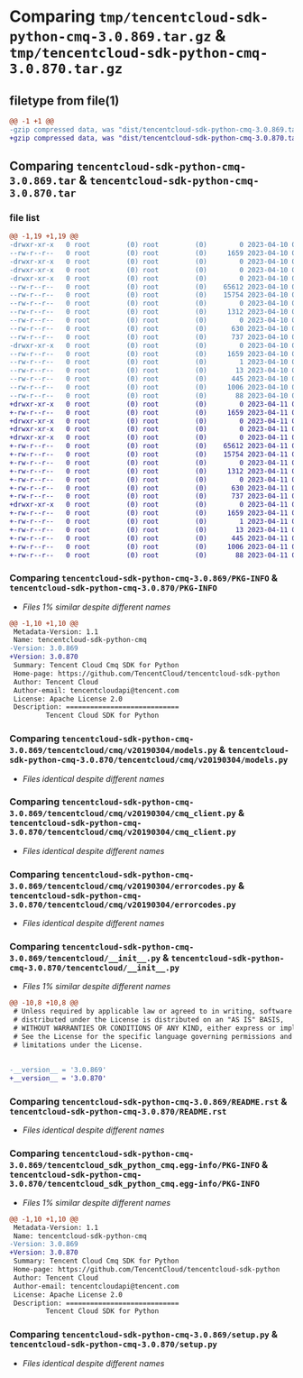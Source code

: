 # Comparing `tmp/tencentcloud-sdk-python-cmq-3.0.869.tar.gz` & `tmp/tencentcloud-sdk-python-cmq-3.0.870.tar.gz`

## filetype from file(1)

```diff
@@ -1 +1 @@
-gzip compressed data, was "dist/tencentcloud-sdk-python-cmq-3.0.869.tar", last modified: Mon Apr 10 02:59:06 2023, max compression
+gzip compressed data, was "dist/tencentcloud-sdk-python-cmq-3.0.870.tar", last modified: Tue Apr 11 03:27:30 2023, max compression
```

## Comparing `tencentcloud-sdk-python-cmq-3.0.869.tar` & `tencentcloud-sdk-python-cmq-3.0.870.tar`

### file list

```diff
@@ -1,19 +1,19 @@
-drwxr-xr-x   0 root         (0) root         (0)        0 2023-04-10 02:59:06.000000 tencentcloud-sdk-python-cmq-3.0.869/
--rw-r--r--   0 root         (0) root         (0)     1659 2023-04-10 02:59:06.000000 tencentcloud-sdk-python-cmq-3.0.869/PKG-INFO
-drwxr-xr-x   0 root         (0) root         (0)        0 2023-04-10 02:59:06.000000 tencentcloud-sdk-python-cmq-3.0.869/tencentcloud/
-drwxr-xr-x   0 root         (0) root         (0)        0 2023-04-10 02:59:06.000000 tencentcloud-sdk-python-cmq-3.0.869/tencentcloud/cmq/
-drwxr-xr-x   0 root         (0) root         (0)        0 2023-04-10 02:59:06.000000 tencentcloud-sdk-python-cmq-3.0.869/tencentcloud/cmq/v20190304/
--rw-r--r--   0 root         (0) root         (0)    65612 2023-04-10 02:59:06.000000 tencentcloud-sdk-python-cmq-3.0.869/tencentcloud/cmq/v20190304/models.py
--rw-r--r--   0 root         (0) root         (0)    15754 2023-04-10 02:59:06.000000 tencentcloud-sdk-python-cmq-3.0.869/tencentcloud/cmq/v20190304/cmq_client.py
--rw-r--r--   0 root         (0) root         (0)        0 2023-04-10 02:59:06.000000 tencentcloud-sdk-python-cmq-3.0.869/tencentcloud/cmq/v20190304/__init__.py
--rw-r--r--   0 root         (0) root         (0)     1312 2023-04-10 02:59:06.000000 tencentcloud-sdk-python-cmq-3.0.869/tencentcloud/cmq/v20190304/errorcodes.py
--rw-r--r--   0 root         (0) root         (0)        0 2023-04-10 02:59:06.000000 tencentcloud-sdk-python-cmq-3.0.869/tencentcloud/cmq/__init__.py
--rw-r--r--   0 root         (0) root         (0)      630 2023-04-10 02:59:06.000000 tencentcloud-sdk-python-cmq-3.0.869/tencentcloud/__init__.py
--rw-r--r--   0 root         (0) root         (0)      737 2023-04-10 02:59:06.000000 tencentcloud-sdk-python-cmq-3.0.869/README.rst
-drwxr-xr-x   0 root         (0) root         (0)        0 2023-04-10 02:59:06.000000 tencentcloud-sdk-python-cmq-3.0.869/tencentcloud_sdk_python_cmq.egg-info/
--rw-r--r--   0 root         (0) root         (0)     1659 2023-04-10 02:59:06.000000 tencentcloud-sdk-python-cmq-3.0.869/tencentcloud_sdk_python_cmq.egg-info/PKG-INFO
--rw-r--r--   0 root         (0) root         (0)        1 2023-04-10 02:59:06.000000 tencentcloud-sdk-python-cmq-3.0.869/tencentcloud_sdk_python_cmq.egg-info/dependency_links.txt
--rw-r--r--   0 root         (0) root         (0)       13 2023-04-10 02:59:06.000000 tencentcloud-sdk-python-cmq-3.0.869/tencentcloud_sdk_python_cmq.egg-info/top_level.txt
--rw-r--r--   0 root         (0) root         (0)      445 2023-04-10 02:59:06.000000 tencentcloud-sdk-python-cmq-3.0.869/tencentcloud_sdk_python_cmq.egg-info/SOURCES.txt
--rw-r--r--   0 root         (0) root         (0)     1006 2023-04-10 02:59:06.000000 tencentcloud-sdk-python-cmq-3.0.869/setup.py
--rw-r--r--   0 root         (0) root         (0)       88 2023-04-10 02:59:06.000000 tencentcloud-sdk-python-cmq-3.0.869/setup.cfg
+drwxr-xr-x   0 root         (0) root         (0)        0 2023-04-11 03:27:30.000000 tencentcloud-sdk-python-cmq-3.0.870/
+-rw-r--r--   0 root         (0) root         (0)     1659 2023-04-11 03:27:30.000000 tencentcloud-sdk-python-cmq-3.0.870/PKG-INFO
+drwxr-xr-x   0 root         (0) root         (0)        0 2023-04-11 03:27:30.000000 tencentcloud-sdk-python-cmq-3.0.870/tencentcloud/
+drwxr-xr-x   0 root         (0) root         (0)        0 2023-04-11 03:27:30.000000 tencentcloud-sdk-python-cmq-3.0.870/tencentcloud/cmq/
+drwxr-xr-x   0 root         (0) root         (0)        0 2023-04-11 03:27:30.000000 tencentcloud-sdk-python-cmq-3.0.870/tencentcloud/cmq/v20190304/
+-rw-r--r--   0 root         (0) root         (0)    65612 2023-04-11 03:27:30.000000 tencentcloud-sdk-python-cmq-3.0.870/tencentcloud/cmq/v20190304/models.py
+-rw-r--r--   0 root         (0) root         (0)    15754 2023-04-11 03:27:30.000000 tencentcloud-sdk-python-cmq-3.0.870/tencentcloud/cmq/v20190304/cmq_client.py
+-rw-r--r--   0 root         (0) root         (0)        0 2023-04-11 03:27:30.000000 tencentcloud-sdk-python-cmq-3.0.870/tencentcloud/cmq/v20190304/__init__.py
+-rw-r--r--   0 root         (0) root         (0)     1312 2023-04-11 03:27:30.000000 tencentcloud-sdk-python-cmq-3.0.870/tencentcloud/cmq/v20190304/errorcodes.py
+-rw-r--r--   0 root         (0) root         (0)        0 2023-04-11 03:27:30.000000 tencentcloud-sdk-python-cmq-3.0.870/tencentcloud/cmq/__init__.py
+-rw-r--r--   0 root         (0) root         (0)      630 2023-04-11 03:27:30.000000 tencentcloud-sdk-python-cmq-3.0.870/tencentcloud/__init__.py
+-rw-r--r--   0 root         (0) root         (0)      737 2023-04-11 03:27:30.000000 tencentcloud-sdk-python-cmq-3.0.870/README.rst
+drwxr-xr-x   0 root         (0) root         (0)        0 2023-04-11 03:27:30.000000 tencentcloud-sdk-python-cmq-3.0.870/tencentcloud_sdk_python_cmq.egg-info/
+-rw-r--r--   0 root         (0) root         (0)     1659 2023-04-11 03:27:30.000000 tencentcloud-sdk-python-cmq-3.0.870/tencentcloud_sdk_python_cmq.egg-info/PKG-INFO
+-rw-r--r--   0 root         (0) root         (0)        1 2023-04-11 03:27:30.000000 tencentcloud-sdk-python-cmq-3.0.870/tencentcloud_sdk_python_cmq.egg-info/dependency_links.txt
+-rw-r--r--   0 root         (0) root         (0)       13 2023-04-11 03:27:30.000000 tencentcloud-sdk-python-cmq-3.0.870/tencentcloud_sdk_python_cmq.egg-info/top_level.txt
+-rw-r--r--   0 root         (0) root         (0)      445 2023-04-11 03:27:30.000000 tencentcloud-sdk-python-cmq-3.0.870/tencentcloud_sdk_python_cmq.egg-info/SOURCES.txt
+-rw-r--r--   0 root         (0) root         (0)     1006 2023-04-11 03:27:30.000000 tencentcloud-sdk-python-cmq-3.0.870/setup.py
+-rw-r--r--   0 root         (0) root         (0)       88 2023-04-11 03:27:30.000000 tencentcloud-sdk-python-cmq-3.0.870/setup.cfg
```

### Comparing `tencentcloud-sdk-python-cmq-3.0.869/PKG-INFO` & `tencentcloud-sdk-python-cmq-3.0.870/PKG-INFO`

 * *Files 1% similar despite different names*

```diff
@@ -1,10 +1,10 @@
 Metadata-Version: 1.1
 Name: tencentcloud-sdk-python-cmq
-Version: 3.0.869
+Version: 3.0.870
 Summary: Tencent Cloud Cmq SDK for Python
 Home-page: https://github.com/TencentCloud/tencentcloud-sdk-python
 Author: Tencent Cloud
 Author-email: tencentcloudapi@tencent.com
 License: Apache License 2.0
 Description: ============================
         Tencent Cloud SDK for Python
```

### Comparing `tencentcloud-sdk-python-cmq-3.0.869/tencentcloud/cmq/v20190304/models.py` & `tencentcloud-sdk-python-cmq-3.0.870/tencentcloud/cmq/v20190304/models.py`

 * *Files identical despite different names*

### Comparing `tencentcloud-sdk-python-cmq-3.0.869/tencentcloud/cmq/v20190304/cmq_client.py` & `tencentcloud-sdk-python-cmq-3.0.870/tencentcloud/cmq/v20190304/cmq_client.py`

 * *Files identical despite different names*

### Comparing `tencentcloud-sdk-python-cmq-3.0.869/tencentcloud/cmq/v20190304/errorcodes.py` & `tencentcloud-sdk-python-cmq-3.0.870/tencentcloud/cmq/v20190304/errorcodes.py`

 * *Files identical despite different names*

### Comparing `tencentcloud-sdk-python-cmq-3.0.869/tencentcloud/__init__.py` & `tencentcloud-sdk-python-cmq-3.0.870/tencentcloud/__init__.py`

 * *Files 1% similar despite different names*

```diff
@@ -10,8 +10,8 @@
 # Unless required by applicable law or agreed to in writing, software
 # distributed under the License is distributed on an "AS IS" BASIS,
 # WITHOUT WARRANTIES OR CONDITIONS OF ANY KIND, either express or implied.
 # See the License for the specific language governing permissions and
 # limitations under the License.
 
 
-__version__ = '3.0.869'
+__version__ = '3.0.870'
```

### Comparing `tencentcloud-sdk-python-cmq-3.0.869/README.rst` & `tencentcloud-sdk-python-cmq-3.0.870/README.rst`

 * *Files identical despite different names*

### Comparing `tencentcloud-sdk-python-cmq-3.0.869/tencentcloud_sdk_python_cmq.egg-info/PKG-INFO` & `tencentcloud-sdk-python-cmq-3.0.870/tencentcloud_sdk_python_cmq.egg-info/PKG-INFO`

 * *Files 1% similar despite different names*

```diff
@@ -1,10 +1,10 @@
 Metadata-Version: 1.1
 Name: tencentcloud-sdk-python-cmq
-Version: 3.0.869
+Version: 3.0.870
 Summary: Tencent Cloud Cmq SDK for Python
 Home-page: https://github.com/TencentCloud/tencentcloud-sdk-python
 Author: Tencent Cloud
 Author-email: tencentcloudapi@tencent.com
 License: Apache License 2.0
 Description: ============================
         Tencent Cloud SDK for Python
```

### Comparing `tencentcloud-sdk-python-cmq-3.0.869/setup.py` & `tencentcloud-sdk-python-cmq-3.0.870/setup.py`

 * *Files identical despite different names*

